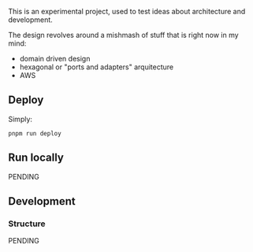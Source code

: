 This is an experimental project, used to test ideas about architecture and development.

The design revolves around a mishmash of stuff that is right now in my mind:

- domain driven design
- hexagonal or "ports and adapters" arquitecture
- AWS

## Deploy

Simply:

~~~
pnpm run deploy
~~~

## Run locally

PENDING

## Development

### Structure

PENDING
